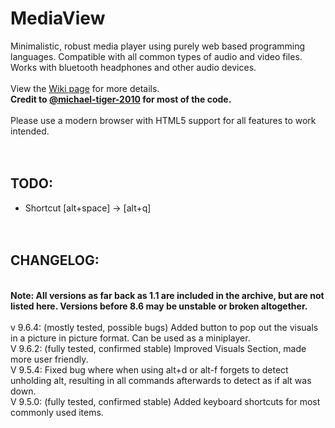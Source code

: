 # MediaView
Minimalistic, robust media player using purely web based programming languages. Compatible with all common types of audio and video files. Works with bluetooth headphones and other audio devices.
<br><br>View the <a href="https://github.com/RJRock12/MediaView/wiki">Wiki page</a> for more details.<br>
**Credit to <a href="https://github.com/michael-tiger-2010">@michael-tiger-2010</a> for most of the code.**<br>
<br>
Please use a modern browser with HTML5 support for all features to work intended.<br>
<br><br>
## TODO: <br>
- Shortcut [alt+space] -> [alt+q]<br>
<br><br>
## CHANGELOG:<br>
<br>
<b>Note: All versions as far back as 1.1 are included in the archive, but are not listed here. Versions before 8.6 may be unstable or broken altogether.</b><br><br>
v 9.6.4: (mostly tested, possible bugs) Added button to pop out the visuals in a picture in picture format. Can be used as a miniplayer. <br>
V 9.6.2: (fully tested, confirmed stable) Improved Visuals Section, made more user friendly.<br>
V 9.5.4: Fixed bug where when using alt+d or alt-f forgets to detect unholding alt, resulting in all commands afterwards to detect as if alt was down.<br>
V 9.5.0: (fully tested, confirmed stable) Added keyboard shortcuts for most commonly used items.<br>
